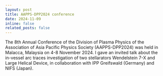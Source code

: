 ```yaml
---
layout: post
title: AAPPS-DPP2024 conference
date: 2024-11-09 
inline: false
related_posts: false
---
```


<!-- 줄바꿈: 문장 뒤에 스페이스 두번 -->
<!-- 문단 바꿈: 엔터 두번 -->

The 8th Annual Conference of the Division of Plasma Physics of the Association of Asia Pacific Physics Society (AAPPS-DPP2024) was held in Malacca, Malaysia on 4-8 November 2024. I gave an invited talk about the in-vessel arc traces investigation of two stellarators Wendelstein 7-X and Large Helical Device, in collaboration with IPP Greifswald (Germany) and NIFS (Japan).